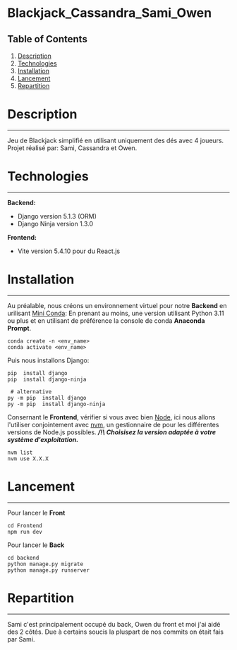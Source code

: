 # Blackjack_Cassandra_Sami_Owen
 
## Table of Contents
1. [Description](#description)
2. [Technologies](#technologies)
3. [Installation](#installation)
4. [Lancement](#lancement)
5. [Repartition](#repartition)

# Description
***
Jeu de Blackjack simplifié en utilisant uniquement des dés avec 4 joueurs.
Projet réalisé par: Sami, Cassandra et Owen.

# Technologies
***
**Backend:** 
* Django version 5.1.3 (ORM)
* Django Ninja version 1.3.0

**Frontend:**
* Vite version 5.4.10 pour du React.js

# Installation
***
Au préalable, nous créons un environnement virtuel pour notre **Backend** en urilisant [Mini Conda](https://docs.anaconda.com/miniconda/#miniconda-latest-installer-links): 
En prenant au moins, une version utilisant Python 3.11 ou plus et en utilisant de préférence la console de conda **Anaconda Prompt**.
```
conda create -n <env_name>
conda activate <env_name>
```
Puis nous installons Django:
```
pip  install django          
pip  install django-ninja

 # alternative
py -m pip  install django          
py -m pip  install django-ninja
```
Consernant le **Frontend**, vérifier si vous avec bien [Node](https://nodejs.org/fr), 
ici nous allons l'utiliser conjointement avec [nvm](https://github.com/nvm-sh/nvm?tab=readme-ov-file#installing-and-updating),
un gestionnaire de pour les différentes versions de Node.js possibles. ***/!\ Choisisez la version adaptée à votre système d'exploitation.*** 
```
nvm list
nvm use X.X.X
```
# Lancement
***
Pour lancer le **Front**
```
cd Frontend
npm run dev
```
Pour lancer le **Back**
```
cd backend
python manage.py migrate
python manage.py runserver
```
# Repartition
***
Sami c'est principalement occupé du back, Owen du front et moi j'ai aidé des 2 côtés.
Due à certains soucis la pluspart de nos commits on était fais par Sami.
